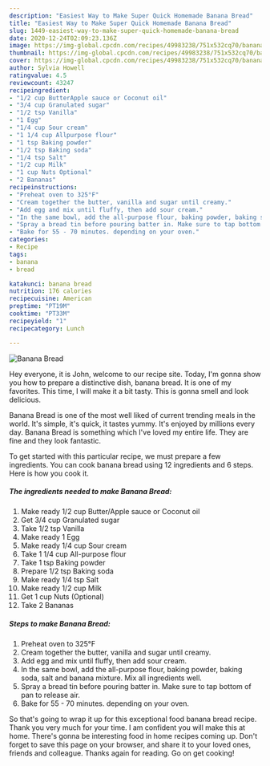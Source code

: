 ```yaml
---
description: "Easiest Way to Make Super Quick Homemade Banana Bread"
title: "Easiest Way to Make Super Quick Homemade Banana Bread"
slug: 1449-easiest-way-to-make-super-quick-homemade-banana-bread
date: 2020-12-24T02:09:23.136Z
image: https://img-global.cpcdn.com/recipes/49983238/751x532cq70/banana-bread-recipe-main-photo.jpg
thumbnail: https://img-global.cpcdn.com/recipes/49983238/751x532cq70/banana-bread-recipe-main-photo.jpg
cover: https://img-global.cpcdn.com/recipes/49983238/751x532cq70/banana-bread-recipe-main-photo.jpg
author: Sylvia Howell
ratingvalue: 4.5
reviewcount: 43247
recipeingredient:
- "1/2 cup ButterApple sauce or Coconut oil"
- "3/4 cup Granulated sugar"
- "1/2 tsp Vanilla"
- "1 Egg"
- "1/4 cup Sour cream"
- "1 1/4 cup Allpurpose flour"
- "1 tsp Baking powder"
- "1/2 tsp Baking soda"
- "1/4 tsp Salt"
- "1/2 cup Milk"
- "1 cup Nuts Optional"
- "2 Bananas"
recipeinstructions:
- "Preheat oven to 325°F"
- "Cream together the butter, vanilla and sugar until creamy."
- "Add egg and mix until fluffy, then add sour cream."
- "In the same bowl, add the all-purpose flour, baking powder, baking soda, salt and banana mixture. Mix all ingredients well."
- "Spray a bread tin before pouring batter in. Make sure to tap bottom of pan to release air."
- "Bake for 55 - 70 minutes. depending on your oven."
categories:
- Recipe
tags:
- banana
- bread

katakunci: banana bread 
nutrition: 176 calories
recipecuisine: American
preptime: "PT19M"
cooktime: "PT33M"
recipeyield: "1"
recipecategory: Lunch

---
```



![Banana Bread](https://img-global.cpcdn.com/recipes/49983238/751x532cq70/banana-bread-recipe-main-photo.jpg)

Hey everyone, it is John, welcome to our recipe site. Today, I'm gonna show you how to prepare a distinctive dish, banana bread. It is one of my favorites. This time, I will make it a bit tasty. This is gonna smell and look delicious.



Banana Bread is one of the most well liked of current trending meals in the world. It's simple, it's quick, it tastes yummy. It's enjoyed by millions every day. Banana Bread is something which I've loved my entire life. They are fine and they look fantastic.


To get started with this particular recipe, we must prepare a few ingredients. You can cook banana bread using 12 ingredients and 6 steps. Here is how you cook it.

<!--inarticleads1-->

##### The ingredients needed to make Banana Bread:

1. Make ready 1/2 cup Butter/Apple sauce or Coconut oil
1. Get 3/4 cup Granulated sugar
1. Take 1/2 tsp Vanilla
1. Make ready 1 Egg
1. Make ready 1/4 cup Sour cream
1. Take 1 1/4 cup All-purpose flour
1. Take 1 tsp Baking powder
1. Prepare 1/2 tsp Baking soda
1. Make ready 1/4 tsp Salt
1. Make ready 1/2 cup Milk
1. Get 1 cup Nuts (Optional)
1. Take 2 Bananas




<!--inarticleads2-->

##### Steps to make Banana Bread:

1. Preheat oven to 325°F
1. Cream together the butter, vanilla and sugar until creamy.
1. Add egg and mix until fluffy, then add sour cream.
1. In the same bowl, add the all-purpose flour, baking powder, baking soda, salt and banana mixture. Mix all ingredients well.
1. Spray a bread tin before pouring batter in. Make sure to tap bottom of pan to release air.
1. Bake for 55 - 70 minutes. depending on your oven.




So that's going to wrap it up for this exceptional food banana bread recipe. Thank you very much for your time. I am confident you will make this at home. There's gonna be interesting food in home recipes coming up. Don't forget to save this page on your browser, and share it to your loved ones, friends and colleague. Thanks again for reading. Go on get cooking!
